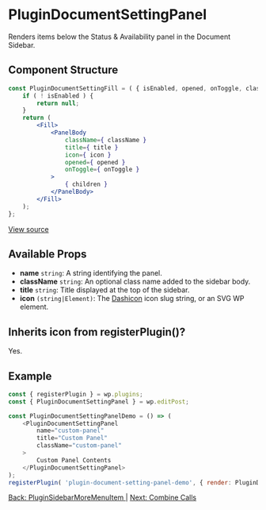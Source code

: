 # PluginDocumentSettingPanel
Renders items below the Status & Availability panel in the Document Sidebar.


## Component Structure ##
```jsx
const PluginDocumentSettingFill = ( { isEnabled, opened, onToggle, className, title, icon, children } ) => {
	if ( ! isEnabled ) {
		return null;
	}
	return (
		<Fill>
			<PanelBody
				className={ className }
				title={ title }
				icon={ icon }
				opened={ opened }
				onToggle={ onToggle }
			>
				{ children }
			</PanelBody>
		</Fill>
	);
};
```
[View source](https://github.com/WordPress/gutenberg/blob/master/packages/edit-post/src/components/sidebar/plugin-document-setting-panel/index.js)

## Available Props
* __name__ `string`: A string identifying the panel.
* __className__ `string`: An optional class name added to the sidebar body.
* __title__ `string`: Title displayed at the top of the sidebar.
* __icon__ `(string|Element)`: The [Dashicon](https://developer.wordpress.org/resource/dashicons/) icon slug string, or an SVG WP element.

 ## Inherits icon from registerPlugin()?
Yes.

## Example
```js
const { registerPlugin } = wp.plugins;
const { PluginDocumentSettingPanel } = wp.editPost;

const PluginDocumentSettingPanelDemo = () => (
	<PluginDocumentSettingPanel
		name="custom-panel"
		title="Custom Panel"
		className="custom-panel"
	>
		Custom Panel Contents
	</PluginDocumentSettingPanel>
);
registerPlugin( 'plugin-document-setting-panel-demo', { render: PluginDocumentSettingPanelDemo, icon: 'palmtree' } );
```
[Back: PluginSidebarMoreMenuItem ](./plugin-sidebar-more-menu-item.md) | [Next: Combine Calls ](./combine-them.md)

